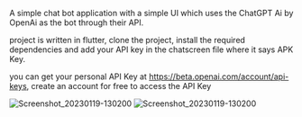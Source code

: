 A simple chat bot application with a simple UI which uses the ChatGPT Ai by OpenAi as the bot through their API.


project is written in flutter, clone the project, install the required dependencies and add your API key in the chatscreen file where it says APK Key.


you can get your personal API Key at https://beta.openai.com/account/api-keys, create an account for free to access the API Key

![Screenshot_20230119-130200](https://user-images.githubusercontent.com/79569415/213547151-bfc9a057-c8de-4dd1-ac81-2ba0a8db5748.png)  ![Screenshot_20230119-130200](https://user-images.githubusercontent.com/79569415/213547193-7a74959b-f768-42c3-abe9-eadf3106015b.png)

